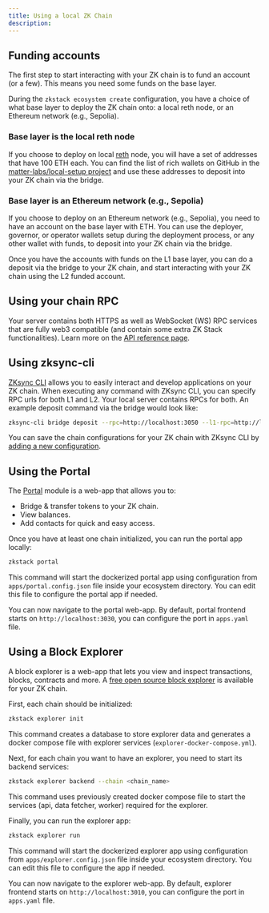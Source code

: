 ```yaml
---
title: Using a local ZK Chain
description:
---
```


## Funding accounts

The first step to start interacting with your ZK chain is to fund an account (or a few).
This means you need some funds on the base layer.

During the `zkstack ecosystem create` configuration, you have a choice of what base layer to deploy the ZK chain onto:
a local reth node, or an Ethereum network (e.g., Sepolia).

### Base layer is the local reth node

If you choose to deploy on local [reth](https://ghcr.io/paradigmxyz/reth) node, you will have a set of addresses that have 100 ETH each.
You can find the list of rich wallets on GitHub in the [matter-labs/local-setup project](https://github.com/matter-labs/local-setup/blob/main/rich-wallets.json)
and use these addresses to deposit into your ZK chain via the bridge.

### Base layer is an Ethereum network (e.g., Sepolia)

If you choose to deploy on an Ethereum network (e.g., Sepolia), you need to have an account on the base layer with ETH.
You can use the deployer, governor, or operator wallets setup during the deployment process,
or any other wallet with funds, to deposit into your ZK chain via the bridge.

Once you have the accounts with funds on the L1 base layer, you can do a deposit via the bridge to your ZK chain,
and start interacting with your ZK chain using the L2 funded account.

## Using your chain RPC

Your server contains both HTTPS as well as WebSocket (WS) RPC services that are fully web3 compatible (and contain some extra ZK Stack functionalities).
Learn more on the [API reference page](/zksync-protocol/api).

## Using zksync-cli

[ZKsync CLI](/zksync-era/tooling/zksync-cli) allows you to easily interact and develop applications on your ZK chain.
When executing any command with ZKsync CLI, you can specify RPC urls for both L1 and L2.
Your local server contains RPCs for both.
An example deposit command via the bridge would look like:

```bash
zksync-cli bridge deposit --rpc=http://localhost:3050 --l1-rpc=http://localhost:8545
```

You can save the chain configurations for your ZK chain with ZKsync CLI by [adding a new configuration](/zksync-era/tooling/zksync-cli/configuring-chains).

## Using the Portal

The [Portal](https://github.com/matter-labs/dapp-portal) module is a web-app that allows you to:

- Bridge & transfer tokens to your ZK chain.
- View balances.
- Add contacts for quick and easy access.

Once you have at least one chain initialized, you can run the portal app locally:

```bash
zkstack portal
```

This command will start the dockerized portal app using configuration from `apps/portal.config.json` file inside your
ecosystem directory. You can edit this file to configure the portal app if needed.

You can now navigate to the portal web-app. By default, portal frontend starts on
`http://localhost:3030`, you can configure the port in `apps.yaml` file.

## Using a Block Explorer

A block explorer is a web-app that lets you view and inspect transactions, blocks,
contracts and more. A [free open source block explorer](https://github.com/matter-labs/block-explorer) is available for your ZK chain.

First, each chain should be initialized:

```bash
zkstack explorer init
```

This command creates a database to store explorer data and generates a docker compose file with explorer services
(`explorer-docker-compose.yml`).

Next, for each chain you want to have an explorer, you need to start its backend services:

```bash
zkstack explorer backend --chain <chain_name>
```

This command uses previously created docker compose file to start the services (api, data fetcher, worker) required for
the explorer.

Finally, you can run the explorer app:

```bash
zkstack explorer run
```

This command will start the dockerized explorer app using configuration from `apps/explorer.config.json` file inside
your ecosystem directory. You can edit this file to configure the app if needed.

You can now navigate to the explorer web-app. By default, explorer frontend starts on
`http://localhost:3010`, you can configure the port in `apps.yaml` file.

